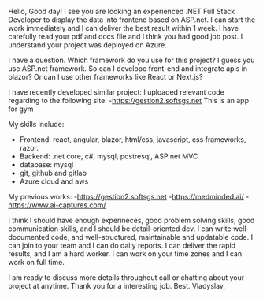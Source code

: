 Hello, Good day! I see you are looking an experienced .NET Full Stack Developer to display the data into frontend based on ASP.net. I can start the work immediately and I can deliver the best result within 1 week. I have carefully read your pdf and docs file and I think you had good job post. I understand your project was deployed on Azure.

I have a question.
Which framework do you use for this project? I guess you use ASP.net framework. So can I develope front-end and integrate apis in blazor? Or can I use other frameworks like React or Next.js?

I have recently developed similar project: I uploaded relevant code regarding to the following site.
-https://gestion2.softsgs.net
This is an app for gym

My skills include:
- Frontend: react, angular, blazor, html/css, javascript, css frameworks, razor.
- Backend: .net core, c#, mysql, postresql, ASP.net MVC
- database: mysql
- git, github and gitlab
- Azure cloud and aws

My previous works:
-https://gestion2.softsgs.net
-https://medminded.ai/
-https://www.ai-captures.com/

I think I should have enough experineces, good problem solving skills, good communication skills, and I should be detail-oriented dev. I can write well-documented code, and well-structured, maintainable and updatable code. I can join to your team and I can do daily reports. I can deliver the rapid results, and I am a hard worker. I can work on your time zones and I can work on full time.

I am ready to discuss more details throughout call or chatting about your project at anytime. 
Thank you for a interesting job.
Best.
Vladyslav.
